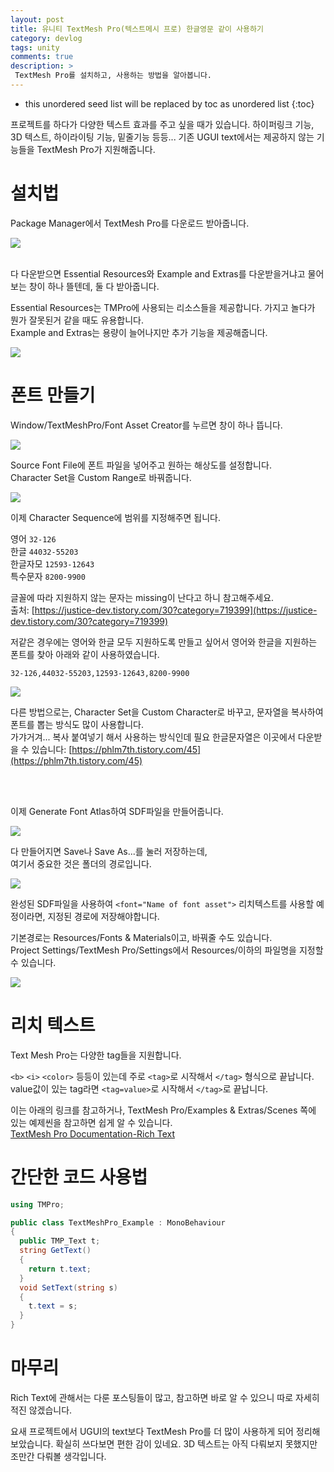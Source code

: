 ```yaml
---
layout: post
title: 유니티 TextMesh Pro(텍스트메시 프로) 한글영문 같이 사용하기
category: devlog
tags: unity
comments: true
description: >
 TextMesh Pro를 설치하고, 사용하는 방법을 알아봅니다.
---
```


* this unordered seed list will be replaced by toc as unordered list
{:toc}

프로젝트를 하다가 다양한 텍스트 효과를 주고 싶을 때가 있습니다. 하이퍼링크 기능, 3D 텍스트, 하이라이팅 기능, 밑줄기능 등등... 기존 UGUI text에서는 제공하지 않는 기능들을 TextMesh Pro가 지원해줍니다.

# 설치법

Package Manager에서 TextMesh Pro를 다운로드 받아줍니다.

<a href="https://lh3.googleusercontent.com/giS2I68nsbI8Q4oTeaoWzDrTTq4WwOO1HIqI-rJAmu8_044jhVuHJK-HOGdC55_X_DFvaO-KXvn-aEgNO5IKyFoANELla51F3CFPK_2TlKKkjDGePI7Tc97gxPdKkf0vD-893ttEpQ=w2400?source=screenshot.guru"> <img src="https://lh3.googleusercontent.com/giS2I68nsbI8Q4oTeaoWzDrTTq4WwOO1HIqI-rJAmu8_044jhVuHJK-HOGdC55_X_DFvaO-KXvn-aEgNO5IKyFoANELla51F3CFPK_2TlKKkjDGePI7Tc97gxPdKkf0vD-893ttEpQ=w600-h315-p-k" /> </a>  
<br/>

다 다운받으면 Essential Resources와 Example and Extras를 다운받을거냐고 물어보는 창이 하나 뜰텐데, 둘 다 받아줍니다.

Essential Resources는 TMPro에 사용되는 리소스들을 제공합니다. 가지고 놀다가 뭔가 잘못된거 같을 때도 유용합니다.  
Example and Extras는 용량이 늘어나지만 추가 기능을 제공해줍니다.  

<a href="https://lh3.googleusercontent.com/DOvt3NabIlQe0Oz90e4k2F97mOq05OPGIw2oC7F-Hmkg2Nmg0AtN6Fs79NOStLVo9nCjRo9iUEnNVmC1jBm0fFMniHcheeyrYmu2JsID10bvhGqHOhCiqfwlqruBtEcQYN3ElMt7jw=w2400?source=screenshot.guru"> <img src="https://lh3.googleusercontent.com/DOvt3NabIlQe0Oz90e4k2F97mOq05OPGIw2oC7F-Hmkg2Nmg0AtN6Fs79NOStLVo9nCjRo9iUEnNVmC1jBm0fFMniHcheeyrYmu2JsID10bvhGqHOhCiqfwlqruBtEcQYN3ElMt7jw=w582-h315-p-k" /> </a>


# 폰트 만들기

Window/TextMeshPro/Font Asset Creator를 누르면 창이 하나 뜹니다.

<a href="https://lh3.googleusercontent.com/ItZxRgmyrORwftj3JmLtg3MIhgzXNG_pCkE6SlbULW8Jbum_o28j0oNz4dBmduM0s6p57t67WEdlwKDJG-PQRjaZYCDEALFAe1HJO3WOlJvFOvjAHHCfjhjt9V2pgCsreqr_qSVcRw=w2400?source=screenshot.guru"> <img src="https://lh3.googleusercontent.com/ItZxRgmyrORwftj3JmLtg3MIhgzXNG_pCkE6SlbULW8Jbum_o28j0oNz4dBmduM0s6p57t67WEdlwKDJG-PQRjaZYCDEALFAe1HJO3WOlJvFOvjAHHCfjhjt9V2pgCsreqr_qSVcRw=w581-h315-p-k" /> </a>
<br/>   

Source Font File에 폰트 파일을 넣어주고 원하는 해상도를 설정합니다.  
Character Set을 Custom Range로 바꿔줍니다. 

<a href="https://lh3.googleusercontent.com/RMxnMcEP88_c3iYz1e8vcMCQQDI0bSZiRzEHS7s73INDvPHSUWbFne4cP2C7C7j_JHZmrYgq7q8b7HL6o9DdXJiyKi3HPD24vrVoGhbP2rmuX9Ph79aGTVQBENUH-jxGvA2HJMF59A=w2400?source=screenshot.guru"> <img src="https://lh3.googleusercontent.com/RMxnMcEP88_c3iYz1e8vcMCQQDI0bSZiRzEHS7s73INDvPHSUWbFne4cP2C7C7j_JHZmrYgq7q8b7HL6o9DdXJiyKi3HPD24vrVoGhbP2rmuX9Ph79aGTVQBENUH-jxGvA2HJMF59A=w523-h228-p-k" /> </a>
<br/>

이제 Character Sequence에 범위를 지정해주면 됩니다.

영어 `32-126`  
한글 `44032-55203`  
한글자모 `12593-12643`  
특수문자 `8200-9900`  

글꼴에 따라 지원하지 않는 문자는 missing이 난다고 하니 참고해주세요.  
출처: [https://justice-dev.tistory.com/30?category=719399](https://justice-dev.tistory.com/30?category=719399)

저같은 경우에는 영어와 한글 모두 지원하도록 만들고 싶어서 영어와 한글을 지원하는 폰트를 찾아 아래와 같이 사용하였습니다.

`32-126,44032-55203,12593-12643,8200-9900`

![](https://lh3.googleusercontent.com/L_2vW1hHWPQtYFTA1vnCf5CU3SHqMat5O8Y8yniaOT07Ad_nYpekLqacjUczTzJ-F2XSkuN0DePs94xp2edNj-D9cJLABZ8b1R0BhlkhMf-ZWVzN0D3DsOjKwakRXSwB803sK-AhSQ=w2400)
<br/>

다른 방법으로는, Character Set을 Custom Character로 바꾸고, 문자열을 복사하여 폰트를 뽑는 방식도 많이 사용합니다.  
가갸거겨... 복사 붙여넣기 해서 사용하는 방식인데 필요 한글문자열은 이곳에서 다운받을 수 있습니다: [https://phlm7th.tistory.com/45](https://phlm7th.tistory.com/45)
  
<br/>
<br/>
  
이제 Generate Font Atlas하여 SDF파일을 만들어줍니다.

![](https://lh3.googleusercontent.com/dhj6KKXI56jxs74VsBw5RpUCLQ_5J4DpVmQCV1Zw3kbuplbPKexGP8ls6POO4oHOEbknfLvqqnphgK8tBpmxStTMQKewSvVzfyYTZDXIsbgEkvDlA1VMTmzCPY_nGHhfB73eMd9IjQ=w2400)
<br/>

다 만들어지면 Save나 Save As...를 눌러 저장하는데,  
여기서 중요한 것은 폴더의 경로입니다.

![](https://lh3.googleusercontent.com/pi0-rmh2DiJPtH4aU-Bt5PWVFu_sea_8m-iLkE5pN-5I-4nHW5btXNlgGJrMfgucI1Q5mUXwC1JrK6VPmwu1QLka9LAAsjrGz8bPNBq8qQsGGem681wzU1JSgtGxII1sfhyjP6Mg5A=w2400)
<br/>

완성된 SDF파일을 사용하여 `<font="Name of font asset">` 리치텍스트를 사용할 예정이라면, 지정된 경로에 저장해야합니다.

기본경로는 Resources/Fonts & Materials이고, 바꿔줄 수도 있습니다.  
Project Settings/TextMesh Pro/Settings에서 Resources/이하의 파일명을 지정할 수 있습니다.

![](https://lh3.googleusercontent.com/ujkHOx467mFzi2N8VpyLyGb4FydycgOT4qlXEvUHEulvN7FWE4AcCZg0BEVdXHu8xO4rTYw9fSoj4Iqk1GULsSmYjXRBHF8Z16Imx95FvaeXr4BdqAMIu1dndCgQcvA6PWWa90J6oA=w2400)
<br/>

# 리치 텍스트

Text Mesh Pro는 다양한 tag들을 지원합니다.

`<b>` `<i>` `<color>` 등등이 있는데 주로 `<tag>`로 시작해서 `</tag>` 형식으로 끝납니다.  
value값이 있는 tag라면 `<tag=value>`로 시작해서 `</tag>`로 끝납니다.  

이는 아래의 링크를 참고하거나, TextMesh Pro/Examples & Extras/Scenes 쪽에 있는 예제씬을 참고하면 쉽게 알 수 있습니다.  
[TextMesh Pro Documentation-Rich Text](http://digitalnativestudios.com/textmeshpro/docs/rich-text/)

# 간단한 코드 사용법

```cs
using TMPro;

public class TextMeshPro_Example : MonoBehaviour
{
  public TMP_Text t;
  string GetText()
  {
    return t.text;
  }
  void SetText(string s)
  {
    t.text = s;
  }
}
```

# 마무리

Rich Text에 관해서는 다룬 포스팅들이 많고, 참고하면 바로 알 수 있으니 따로 자세히 적진 않겠습니다.

요새 프로젝트에서 UGUI의 text보다 TextMesh Pro를 더 많이 사용하게 되어 정리해보았습니다. 확실히 쓰다보면 편한 감이 있네요. 3D 텍스트는 아직 다뤄보지 못했지만 조만간 다뤄볼 생각입니다.

